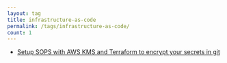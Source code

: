 ```yaml
---
layout: tag
title: infrastructure-as-code
permalink: /tags/infrastructure-as-code/
count: 1
---
```


- [Setup SOPS with AWS KMS and Terraform to encrypt your secrets in git](https://calzone.proofofpizza.com/tech/tutorial/using-sops-with-aws-and-terraform/)
